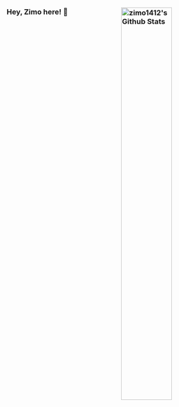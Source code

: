 ### Hey, Zimo here! 👋 <img align="right" alt="zimo1412's Github Stats" width="48%" src="https://github-readme-stats.vercel.app/api?username=zimo1412&count_private=true&show_icons=true&theme=tokyonight" />

<!--
**zimo1412/zimo1412** is a ✨ _special_ ✨ repository because its `README.md` (this file) appears on your GitHub profile.

Here are some ideas to get you started:

- 🔭 I’m currently working on ...
- 🌱 I’m currently learning ...
- 👯 I’m looking to collaborate on ...
- 🤔 I’m looking for help with ...
- 💬 Ask me about ...
- 📫 How to reach me: ...
- 😄 Pronouns: ...
- ⚡ Fun fact: ...
-->
